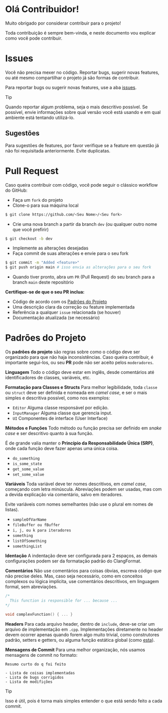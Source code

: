 # Olá Contribuidor!

Muito obrigado por considerar contribuir para o projeto!

Toda contribuição é sempre bem-vinda, e neste documento vou explicar como você pode contribuir.

# Issues

Você não precisa mexer no código. Reportar bugs, sugerir novas features, ou até mesmo compartilhar o projeto já são formas de contribuir.

Para reportar bugs ou sugerir novas features, use a aba [issues](https://github.com/Raffa064/thex/issues).

> [!TIP]
Quando reportar algum problema, seja o mais descritivo possível. Se possível, envie informações sobre qual versão você está usando e em qual ambiente está tentando utilizá-lo.

## Sugestões

Para sugestões de features, por favor verifique se a feature em questão já não foi requisitada anteriormente. Evite duplicatas.

# Pull Request

Caso queira contribuir com código, você pode seguir o clássico workflow do GitHub:

- Faça um `fork` do projeto
- Clone-o para sua máquina local
```bash
$ git clone https://github.com/<Seu Nome>/<Seu fork>
```
- Crie uma nova branch a partir da branch `dev` (ou qualquer outro nome que você prefirir)
```bash
$ git checkout -b dev
```
- Implemente as alterações desejadas
- Faça commit de suas alterações e envie para o seu fork
```bash
$ git commit -m "Added <feature>"
$ git push origin main # isso envia as alterações para o seu fork
```
- Quando tiver pronto, abra um `PR` (Pull Request) do seu branch para a branch `main` deste repositório

**Certifique-se de que o seu PR inclua:**
- Código de acordo com os [Padrões do Projeto](#padrões-do-projeto)
- Uma descrição clara da correção ou feature implementada
- Referência a qualquer `issue` relacionada (se houver)
- Documentação atualizada (se necessário)

# Padrões do Projeto

Os **padrões do projeto** são regras sobre como o código deve ser organizado para que não haja inconsistências. Caso queira contribuir, é importante segui-los, ou seu **PR** pode não ser aceito pelos `moderadores`.

**Linguagem**
Todo o código deve estar em inglês, desde comentários até identificadores de classes, variáveis, etc.

**Formatação para Classes e Structs**
Para melhor legibilidade, toda `classe` ou `struct` deve ser definida e nomeada em *camel case*, e ser o mais simples e descritiva possível, como nos exemplos:

- `Editor` Alguma classe responsável por edição.
- `InputManager` Alguma classe que gerencia input.
- `UI` Componentes de interface (User Interface)

**Métodos e Funções**
Todo método ou função precisa ser definido em *snake case* e ser descritivo quanto à sua função.

É de grande valia manter o **Princípio da Responsabilidade Única (SRP)**, onde cada função deve fazer apenas uma única coisa.

- `do_something`
- `is_some_state`
- `get_some_value`
- `set_some_value`

**Variáveis**
Toda variável deve ter nomes descritivos, em *camel case*, começando com letra minúscula. Abreviações podem ser usadas, mas com a devida explicação via comentário, salvo em iteradores.

Evite variáveis com nomes semelhantes (não use o plural em nomes de listas).

- `sampleOfVarName`
- `fileBuffer ou fBuffer`
- `i, j, ou k para iteradores`
- `something`
- `listOfSomething`
- `somethingList`

**Identação**
A indentação deve ser configurada para 2 espaços, as demais configurações podem ser da formatação padrão do ClangFormat.

**Comentários**
Não use comentários para coisas óbvias, escreva código que não precise deles. Mas, caso seja necessário, como em conceitos complexos ou lógica implícita, use comentários descritivos, em linguagem formal, sem abreviações.

```cpp
/*
  This function is responsible for ... because ... 
*/

void complexFunction() { ... }
```

**Headers**
Para cada arquivo header, dentro de `include`, deve-se criar um arquivo de implementação em `.cpp`. Implementações diretamente no header devem ocorrer apenas quando forem algo muito trivial, como construtores padrão, setters e getters, ou alguma função estática global (como [esta](./include/interface/pallete.h)).

**Mensagens de Commit**
Para uma melhor organização, nós usamos mensagens de commit no formato:
```git
Resumo curto do q foi feito

- Lista de coisas implementadas
- Lista de bugs corrigidos
- Lista de modifições
```

> [!TIP] 
Isso é útil, pois é torna mais simples entender o que está sendo feito a cada commit.
